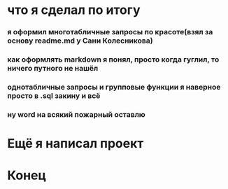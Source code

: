  # что я сделал по итогу
 
 ### я оформил многотабличные запросы по красоте(взял за основу readme.md у Сани Колесникова)
 
 ### как оформлять markdown я понял, просто когда гуглил, то ничего путного не нашёл
 
 ### однотабличные запросы и групповые функции я наверное просто в .sql закину и всё
 ### ну word на всякий пожарный оставлю
 
 # Ещё я написал проект
 
 # Конец
